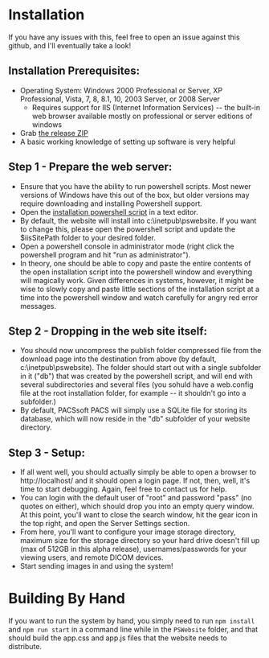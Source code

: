 # Installation

If you have any issues with this, feel free to open an issue against this github, and I'll eventually take a look!

## Installation Prerequisites:
* Operating System: Windows 2000 Professional or Server, XP Professional, Vista, 7, 8, 8.1, 10, 2003 Server, or 2008 Server
  * Requires support for IIS (Internet Information Services) -- the built-in web browser available mostly on professional or server editions of windows
* Grab [the release ZIP](./PSWebsiteAlpha.zip)
* A basic working knowledge of setting up software is very helpful

## Step 1 - Prepare the web server:
* Ensure that you have the ability to run powershell scripts. Most newer versions of Windows have this out of the box, but older versions may require downloading and installing Powershell support.
* Open the [installation powershell script](./PSWebsiteInstaller.ps1) in a text editor.
* By default, the website will install into c:\inetpub\pswebsite. If you want to change this, please open the powershell script and update the $iisSitePath folder to your desired folder.
* Open a powershell console in administrator mode (right click the powershell program and hit "run as administrator").
* In theory, one should be able to copy and paste the entire contents of the open installation script into the powershell window and everything will magically work. Given differences in systems, however, it might be wise to slowly copy and paste little sections of the installation script at a time into the powershell window and watch carefully for angry red error messages.

## Step 2 - Dropping in the web site itself:
* You should now uncompress the publish folder compressed file from the download page into the destination from above (by default, c:\inetpub\pswebsite). The folder should start out with a single subfolder in it ("db") that was created by the powershell script, and will end with several subdirectories and several files (you sohuld have a web.config file at the root installation folder, for example -- it shouldn't go into a subfolder.)
* By default, PACSsoft PACS will simply use a SQLite file for storing its database, which will now reside in the "db" subfolder of your website directory.

## Step 3 - Setup:
* If all went well, you should actually simply be able to open a browser to http://localhost/ and it should open a login page. If not, then, well, it's time to start debugging. Again, feel free to contact us for help.
* You can login with the default user of "root" and password "pass" (no quotes on either), which should drop you into an empty query window. At this point, you'll want to close the search window, hit the gear icon in the top right, and open the Server Settings section.
* From here, you'll want to configure your image storage directory, maximum size for the storage directory so your hard drive doesn't fill up (max of 512GB in this alpha release), usernames/passwords for your viewing users, and remote DICOM devices.
* Start sending images in and using the system!

# Building By Hand

If you want to run the system by hand, you simply need to run `npm install` and `npm run start` in a command line while in the `PSWebsite` folder, and that should build the app.css and app.js files that the website needs to distribute.

